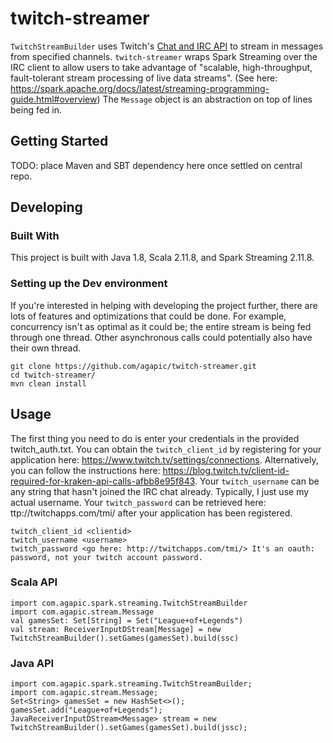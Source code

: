 # twitch-streamer
`TwitchStreamBuilder` uses Twitch's [Chat and IRC API](https://dev.twitch.tv/docs/v5/guides/irc/) to stream in messages from specified
channels. `twitch-streamer` wraps Spark Streaming over the IRC client to allow users to take advantage of "scalable, high-throughput, 
fault-tolerant stream processing of live data streams". (See here: https://spark.apache.org/docs/latest/streaming-programming-guide.html#overview)
The `Message` object is an abstraction on top of lines being fed in.

## Getting Started
TODO: place Maven and SBT dependency here once settled on central repo.

## Developing
### Built With
This project is built with Java 1.8, Scala 2.11.8, and Spark Streaming 2.11.8.
### Setting up the Dev environment
If you're interested in helping with developing the project further, there are lots of features and optimizations that could be done.
For example, concurrency isn't as optimal as it could be; the entire stream is being fed through one thread. Other asynchronous
calls could potentially also have their own thread. 

```
git clone https://github.com/agapic/twitch-streamer.git
cd twitch-streamer/
mvn clean install
```

## Usage
The first thing you need to do is enter your credentials in the provided twitch_auth.txt.
You can obtain the `twitch_client_id` by registering for your application here: https://www.twitch.tv/settings/connections.
Alternatively, you can follow the instructions here: https://blog.twitch.tv/client-id-required-for-kraken-api-calls-afbb8e95f843.
Your `twitch_username` can be any string that hasn't joined the IRC chat already. Typically, I just use my actual username.
Your `twitch_password` can be retrieved here: ttp://twitchapps.com/tmi/ after your application has been registered.

```
twitch_client_id <clientid>
twitch_username <username>
twitch_password <go here: http://twitchapps.com/tmi/> It's an oauth: password, not your twitch account password.
```

### Scala API
```
import com.agapic.spark.streaming.TwitchStreamBuilder
import com.agapic.stream.Message
val gamesSet: Set[String] = Set("League+of+Legends")
val stream: ReceiverInputDStream[Message] = new TwitchStreamBuilder().setGames(gamesSet).build(ssc)
```

### Java API
```
import com.agapic.spark.streaming.TwitchStreamBuilder;
import com.agapic.stream.Message;
Set<String> gamesSet = new HashSet<>();
gamesSet.add("League+of+Legends");
JavaReceiverInputDStream<Message> stream = new TwitchStreamBuilder().setGames(gamesSet).build(jssc);
```
